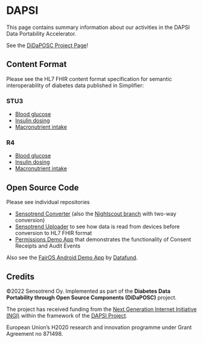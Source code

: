 # DAPSI
This page contains summary information about our activities in the DAPSI Data Portability Accelerator.

See the [DiDaPOSC Project Page](https://dapsi.ngi.eu/hall-of-fame/diabetes-data-portability-through-open-source-components/)!

## Content Format
Please see the HL7 FHIR content format specification for semantic interoperability of diabetes data published in Simplifier:

### STU3
* [Blood glucose](https://simplifier.net/finnishphr/fiphr-sd-bloodglucose-stu3)
* [Insulin dosing](https://simplifier.net/finnishphr/fiphr-sd-insulindosing-stu3-production)
* [Macronutrient intake](https://simplifier.net/finnishphr/fiphr-sd-macronutrientintake-stu3)

### R4
* [Blood glucose](https://simplifier.net/finnishphrr4/fiphrsdbloodglucose)
* [Insulin dosing](https://simplifier.net/finnishphrr4/fiphrsdinsulindosager4)
* [Macronutrient intake](https://simplifier.net/finnishphrr4/fiphrsdmacronutrientintake)

## Open Source Code
Please see individual repositories
* [Sensotrend Converter](https://github.com/Sensotrend/sensotrend-converter)
  (also the [Nightscout branch](https://github.com/Sensotrend/sensotrend-converter/tree/nightscout) with two-way conversion)
* [Sensotrend Uploader](https://github.com/Sensotrend/sensotrend-uploader) to see how data is read from devices before conversion to HL7 FHIR format
* [Permissions Demo App](https://github.com/Sensotrend/permissions-ui) that demonstrates the functionality of Consent Receipts and Audit Events


Also see the [FairOS Android Demo App](https://github.com/fairDataSociety/fairOS-dfs-android-demo) by [Datafund](https://datafund.io).

## Credits

©2022 Sensotrend Oy. Implemented as part of the **Diabetes Data Portability through Open Source Components (DiDaPOSC)** project.

The project has received funding from the [Next Generation Internet Initiative (NGI)](https://www.ngi.eu/)
within the framework of the [DAPSI Project](https://dapsi.ngi.eu/).

European Union’s H2020 research and innovation programme under Grant Agreement no 871498.
